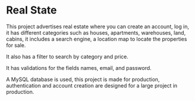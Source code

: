 # Real State

This project advertises real estate where you can create an account, log in, it has different categories such as houses, apartments, warehouses, land, cabins, it includes a search engine, a location map to locate the properties for sale.

It also has a filter to search by category and price.

It has validations for the fields names, email, and password.

A MySQL database is used, this project is made for production, authentication and account creation are designed for a large project in production.
